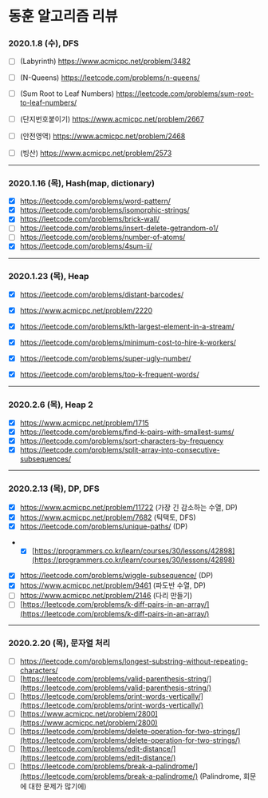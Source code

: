 # 동훈 알고리즘 리뷰


### 2020.1.8 (수), DFS
- [ ] (Labyrinth) https://www.acmicpc.net/problem/3482
- [ ] (N-Queens) https://leetcode.com/problems/n-queens/
- [ ] (Sum Root to Leaf Numbers) https://leetcode.com/problems/sum-root-to-leaf-numbers/
- [ ] (단지번호붙이기) https://www.acmicpc.net/problem/2667
- [ ] (안전영역) https://www.acmicpc.net/problem/2468
- [ ] (빙산) https://www.acmicpc.net/problem/2573


---
### 2020.1.16 (목), Hash(map, dictionary)
- [x] https://leetcode.com/problems/word-pattern/
- [x] https://leetcode.com/problems/isomorphic-strings/
- [x] https://leetcode.com/problems/brick-wall/
- [ ]  https://leetcode.com/problems/insert-delete-getrandom-o1/
- [ ]  https://leetcode.com/problems/number-of-atoms/
- [x] https://leetcode.com/problems/4sum-ii/

---
### 2020.1.23 (목), Heap
- [x] https://leetcode.com/problems/distant-barcodes/
- [x]  https://www.acmicpc.net/problem/2220
- [x] https://leetcode.com/problems/kth-largest-element-in-a-stream/
- [x] https://leetcode.com/problems/minimum-cost-to-hire-k-workers/
- [x] https://leetcode.com/problems/super-ugly-number/
- [x] https://leetcode.com/problems/top-k-frequent-words/


---
### 2020.2.6 (목), Heap 2
- [x] https://www.acmicpc.net/problem/1715
- [x]  https://leetcode.com/problems/find-k-pairs-with-smallest-sums/
- [x] https://leetcode.com/problems/sort-characters-by-frequency
- [x] https://leetcode.com/problems/split-array-into-consecutive-subsequences/
---
### 2020.2.13 (목), DP, DFS
- [x] https://www.acmicpc.net/problem/11722 (가장 긴 감소하는 수열, DP)
- [x] https://www.acmicpc.net/problem/7682 (틱택토, DFS)  
- [x]  https://leetcode.com/problems/unique-paths/ (DP)
- - [x] [https://programmers.co.kr/learn/courses/30/lessons/42898](https://programmers.co.kr/learn/courses/30/lessons/42898)
- [x] https://leetcode.com/problems/wiggle-subsequence/ (DP)
- [x] https://www.acmicpc.net/problem/9461 (파도반 수열, DP)
- [ ] https://www.acmicpc.net/problem/2146 (다리 만들기)
- [ ] [https://leetcode.com/problems/k-diff-pairs-in-an-array/](https://leetcode.com/problems/k-diff-pairs-in-an-array/) 

---
### 2020.2.20 (목), 문자열 처리
- [ ] https://leetcode.com/problems/longest-substring-without-repeating-characters/
- [ ] [https://leetcode.com/problems/valid-parenthesis-string/](https://leetcode.com/problems/valid-parenthesis-string/)
- [ ] [https://leetcode.com/problems/print-words-vertically/](https://leetcode.com/problems/print-words-vertically/)
- [ ] [https://www.acmicpc.net/problem/2800](https://www.acmicpc.net/problem/2800)
- [ ] [https://leetcode.com/problems/delete-operation-for-two-strings/](https://leetcode.com/problems/delete-operation-for-two-strings/)
- [ ] [https://leetcode.com/problems/edit-distance/](https://leetcode.com/problems/edit-distance/)
 - [ ] [https://leetcode.com/problems/break-a-palindrome/](https://leetcode.com/problems/break-a-palindrome/) (Palindrome, 회문에 대한 문제가 많기에)

